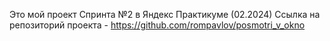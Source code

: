 Это мой проект Спринта №2 в Яндекс Практикуме (02.2024)
Ссылка на репозиторий проекта - https://github.com/rompavlov/posmotri_v_okno 
